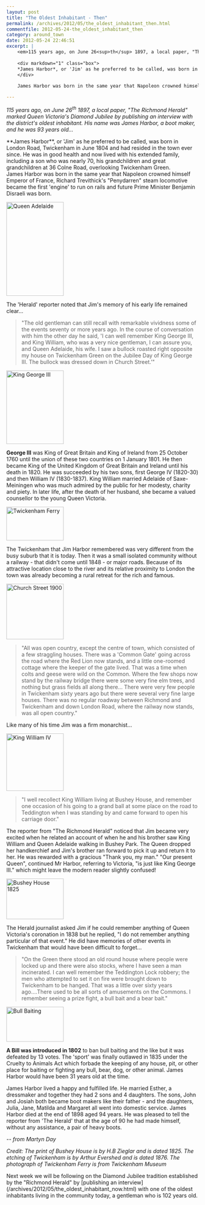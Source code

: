 ```yaml
---
layout: post
title: "The Oldest Inhabitant - Then"
permalink: /archives/2012/05/the_oldest_inhabitant_then.html
commentfile: 2012-05-24-the_oldest_inhabitant_then
category: around_town
date: 2012-05-24 22:46:51
excerpt: |
    <em>115 years ago, on June 26<sup>th</sup> 1897, a local paper, "The Richmond Herald" marked Queen Victoria's Diamond Jubilee by publishing an interview with the district's oldest inhabitant. His name was James Harbor, a boot maker, and he was 93 years old...</em>
    
    <div markdown="1" class="box">
    *James Harbor*, or 'Jim' as he preferred to be called, was born in London Road, Twickenham in June 1804 and had resided in the town ever since. He was in good health and now lived with his extended family, including a son who was nearly 70, his grandchildren and great grandchildren at 36 Colne Road, overlooking Twickenham Green.
    </div>
    
    James Harbor was born in the same year that Napoleon crowned himself Emperor of France, Richard Trevithick's "Penydarren" steam locomotive became the first 'engine' to run on rails and future Prime Minister Benjamin Disraeli was born.

---
```


<em>115 years ago, on June 26<sup>th</sup> 1897, a local paper, "The Richmond Herald" marked Queen Victoria's Diamond Jubilee by publishing an interview with the district's oldest inhabitant. His name was James Harbor, a boot maker, and he was 93 years old...</em>

<div markdown="1" class="box">
**James Harbor**, or 'Jim' as he preferred to be called, was born in London Road, Twickenham in June 1804 and had resided in the town ever since. He was in good health and now lived with his extended family, including a son who was nearly 70, his grandchildren and great grandchildren at 36 Colne Road, overlooking Twickenham Green.

</div>
James Harbor was born in the same year that Napoleon crowned himself Emperor of France, Richard Trevithick's "Penydarren" steam locomotive became the first 'engine' to run on rails and future Prime Minister Benjamin Disraeli was born.

<a href="/assets/images/2012/OLDESR1_Queen_Adelaide.jpg" title="See larger version of - Queen Adelaide"><img src="/assets/images/2012/OLDESR1_Queen_Adelaide_thumb.jpg" width="150" height="245" alt="Queen Adelaide" class="photo right" /></a>

The 'Herald' reporter noted that Jim's memory of his early life remained clear...

> "The old gentleman can still recall with remarkable vividness some of the events seventy or more years ago. In the course of conversation with him the other day he said, 'I can well remember King George III, and King William, who was a very nice gentleman, I can assure you, and Queen Adelaide, his wife. I saw a bullock roasted right opposite my house on Twickenham Green on the Jubilee Day of King George III. The bullock was dressed down in Church Street.'"

<div markdown="1" class="box">
<a href="/assets/images/2012/OLDESR1_George_III.jpg" title="See larger version of - King George III"><img src="/assets/images/2012/OLDESR1_George_III_thumb.jpg" width="150" height="192" alt="King George III" class="photo left" /></a>

**George III** was King of Great Britain and King of Ireland from 25 October 1760 until the union of these two countries on 1 January 1801. He then became King of the United Kingdom of Great Britain and Ireland until his death in 1820. He was succeeded by his two sons, first George IV (1820-30) and then William IV (1830-1837). King William married Adelaide of Saxe-Meiningen who was much admired by the public for her modesty, charity and piety. In later life, after the death of her husband, she became a valued counsellor to the young Queen Victoria.

</div>
<a href="/assets/images/2012/OLDESR1_Twickenham_Ferry.jpg" title="See larger version of - Twickenham Ferry"><img src="/assets/images/2012/OLDESR1_Twickenham_Ferry_thumb.jpg" width="150" height="88" alt="Twickenham Ferry" class="photo right" /></a>

The Twickenham that Jim Harbor remembered was very different from the busy suburb that it is today. Then it was a small isolated community without a railway - that didn't come until 1848 - or major roads. Because of its attractive location close to the river and its relative proximity to London the town was already becoming a rural retreat for the rich and famous.

<a href="/assets/images/2012/OLDESR1_Church_Street_1900.jpg" title="See larger version of - Church Street 1900"><img src="/assets/images/2012/OLDESR1_Church_Street_1900_thumb.jpg" width="150" height="145" alt="Church Street 1900" class="photo right" /></a>

> "All was open country, except the centre of town, which consisted of a few straggling houses. There was a 'Common Gate' going across the road where the Red Lion now stands, and a little one-roomed cottage where the keeper of the gate lived. That was a time when colts and geese were wild on the Common. Where the few shops now stand by the railway bridge there were some very fine elm trees, and nothing but grass fields all along there... There were very few people in Twickenham sixty years ago but there were several very fine large houses. There was no regular roadway between Richmond and Twickenham and down London Road, where the railway now stands, was all open country."

Like many of his time Jim was a firm monarchist...

<a href="/assets/images/2012/OLDESR1_William_IV.jpg" title="See larger version of - King William IV"><img src="/assets/images/2012/OLDESR1_William_IV_thumb.jpg" width="150" height="150" alt="King William IV" class="photo right" /></a>

> "I well recollect King William living at Bushey House, and remember one occasion of his going to a grand ball at some place on the road to Teddington when I was standing by and came forward to open his carriage door."

The reporter from "The Richmond Herald" noticed that Jim became very excited when he related an account of when he and his brother saw King William and Queen Adelaide walking in Bushey Park. The Queen dropped her handkerchief and Jim's brother ran forward to pick it up and return it to her. He was rewarded with a gracious "Thank you, my man." "Our present Queen", continued Mr Harbor, referring to Victoria, "is just like King George III." which might leave the modern reader slightly confused!

<a href="/assets/images/2012/OLDESR1_Bushey_House_1825.jpg" title="See larger version of - Bushey House 1825"><img src="/assets/images/2012/OLDESR1_Bushey_House_1825_thumb.jpg" width="150" height="106" alt="Bushey House 1825" class="photo right" /></a>

The Herald journalist asked Jim if he could remember anything of Queen Victoria's coronation in 1838 but he replied, "I do not remember anything particular of that event." He did have memories of other events in Twickenham that would have been difficult to forget...

> "On the Green there stood an old round house where people were locked up and there were also stocks, where I have seen a man incinerated. I can well remember the Teddington Lock robbery; the men who attempted to set it on fire were brought down to Twickenham to be hanged. That was a little over sixty years ago....There used to be all sorts of amusements on the Commons. I remember seeing a prize fight, a bull bait and a bear bait."

<div markdown="1" class="box">
<a href="/assets/images/2012/OLDESR1_Bull_Baiting.jpg" title="See larger version of - Bull Baiting"><img src="/assets/images/2012/OLDESR1_Bull_Baiting_thumb.jpg" width="150" height="91" alt="Bull Baiting" class="photo left" /></a>

**A Bill was introduced in 1802** to ban bull baiting and the like but it was defeated by 13 votes. The 'sport' was finally outlawed in 1835 under the Cruelty to Animals Act which forbade the keeping of any house, pit, or other place for baiting or fighting any bull, bear, dog, or other animal. James Harbor would have been 31 years old at the time.

</div>
James Harbor lived a happy and fulfilled life. He married Esther, a dressmaker and together they had 2 sons and 4 daughters. The sons, John and Josiah both became boot makers like their father - and the daughters, Julia, Jane, Matilda and Margaret all went into domestic service. James Harbor died at the end of 1898 aged 94 years. He was pleased to tell the reporter from 'The Herald' that at the age of 90 he had made himself, without any assistance, a pair of heavy boots.

<cite>-- from Martyn Day</cite>

<em>Credit: The print of Bushey House is by H.B Zieglar and is dated 1825. The etching of Twickenham is by Arthur Evershed and is dated 1876. The photograph of Twickenham Ferry is from Twickenham Museum</em>

<div markdown="1" class="box">
Next week we will be following on the Diamond Jubilee tradition established by the "Richmond Herald" by [publishing an interview](/archives/2012/05/the_oldest_inhabitant_now.html) with one of the oldest inhabitants living in the community today, a gentleman who is 102 years old.

</div>
